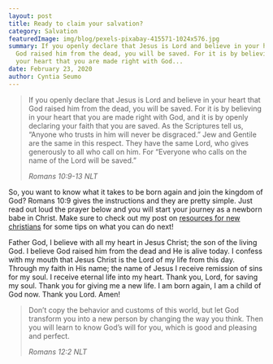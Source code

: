 ```yaml
---
layout: post
title: Ready to claim your salvation?
category: Salvation
featuredImage: img/blog/pexels-pixabay-415571-1024x576.jpg
summary: If you openly declare that Jesus is Lord and believe in your heart that
  God raised him from the dead, you will be saved. For it is by believing in
  your heart that you are made right with God...
date: February 23, 2020
author: Cyntia Seumo
---
```


<blockquote>
<p>If you openly declare that Jesus is Lord and believe in your heart that God raised him from the dead, you will be saved. For it is by believing in your heart that you are made right with God, and it is by openly declaring your faith that you are saved. As the Scriptures tell us, “Anyone who trusts in him will never be disgraced.” Jew and Gentile are the same in this respect. They have the same Lord, who gives generously to all who call on him. For “Everyone who calls on the name of the Lord will be saved.”</p>
<cite> Romans 10:9-13 NLT</cite>
</blockquote>
<p>
So, you want to know what it takes to be born again and join the kingdom of God? <a>Romans 10:9</a> gives the instructions and they are pretty simple. Just read out loud the prayer below and you will start your journey as a newborn babe in Christ. Make sure to check out my post on <a href="https://overcomewithchrist.com/posts/resources-for-new-christians/">resources for new christians</a> for some tips on what you can do next!
</p>
<p></p>
<p></p>
<p class="leading-loose italic font-semibold">
Father God, I believe with all my heart in Jesus Christ; the son of the living God. I believe God raised him from the dead and He is alive today. I confess with my mouth that Jesus Christ is the Lord of my life from this day. Through my faith in His name; the name of Jesus I receive remission of sins for my soul. I receive eternal life into my heart. Thank you, Lord, for saving my soul. Thank you for giving me a new life. I am born again, I am a child of God now. Thank you Lord. Amen!
</p>

<blockquote>
<p>Don’t copy the behavior and customs of this world, but let God transform you into a new person by changing the way you think. Then you will learn to know God’s will for you, which is good and pleasing and perfect.</p>
<cite> Romans 12:2 NLT</cite>
</blockquote>